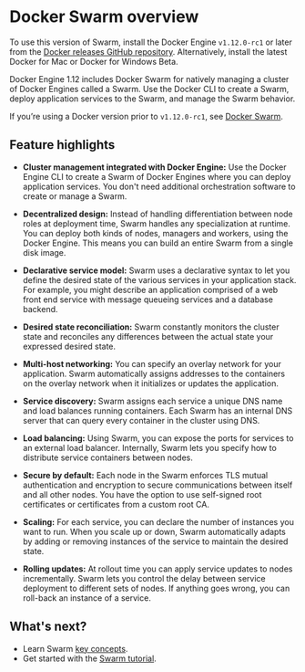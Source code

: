 <!--[metadata]>
+++
title = "Swarm overview"
description = "Docker Swarm overview"
keywords = ["docker, container, cluster, swarm"]
[menu.main]
identifier="swarm_overview"
parent="engine_swarm"
weight="1"
advisory = "rc"
+++
<![end-metadata]-->
# Docker Swarm overview

To use this version of Swarm, install the Docker Engine `v1.12.0-rc1` or later
from the [Docker releases GitHub
repository](https://github.com/docker/docker/releases). Alternatively, install
the latest Docker for Mac or Docker for Windows Beta.

Docker Engine 1.12 includes Docker Swarm for natively managing a cluster of
Docker Engines called a Swarm. Use the Docker CLI to create a Swarm, deploy
application services to the Swarm, and manage the Swarm behavior.


If you’re using a Docker version prior to `v1.12.0-rc1`, see [Docker
Swarm](https://docs.docker.com/swarm).

## Feature highlights

* **Cluster management integrated with Docker Engine:** Use the Docker Engine
CLI to create a Swarm of Docker Engines where you can deploy application
services. You don't need additional orchestration software to create or manage
a Swarm.

* **Decentralized design:** Instead of handling differentiation between node
roles at deployment time, Swarm handles any specialization at runtime. You can
deploy both kinds of nodes, managers and workers, using the Docker Engine.
This means you can build an entire Swarm from a single disk image.

* **Declarative service model:** Swarm uses a declarative syntax to let you
define the desired state of the various services in your application stack.
For example, you might describe an application comprised of a web front end
service with message queueing services and a database backend.

* **Desired state reconciliation:** Swarm constantly monitors the cluster state
and reconciles any differences between the actual state your expressed desired
state.

* **Multi-host networking:** You can specify an overlay network for your
application. Swarm automatically assigns addresses to the containers on the
overlay network when it initializes or updates the application.

* **Service discovery:** Swarm assigns each service a unique DNS name and load
balances running containers. Each Swarm has an internal DNS server that can
query every container in the cluster using DNS.

* **Load balancing:** Using Swarm, you can expose the ports for services to an
external load balancer. Internally, Swarm lets you specify how to distribute
service containers between nodes.

* **Secure by default:** Each node in the Swarm enforces TLS mutual
authentication and encryption to secure communications between itself and all
other nodes. You have the option to use self-signed root certificates or
certificates from a custom root CA.

* **Scaling:** For each service, you can declare the number of instances you
want to run. When you scale up or down, Swarm automatically adapts by adding
or removing instances of the service to maintain the desired state.

* **Rolling updates:** At rollout time you can apply service updates to nodes
incrementally. Swarm lets you control the delay between service deployment to
different sets of nodes. If anything goes wrong, you can roll-back an instance
of a service.

## What's next?
* Learn Swarm [key concepts](key-concepts.md).
* Get started with the [Swarm tutorial](swarm-tutorial/index.md).

<p style="margin-bottom:300px">&nbsp;</p>
